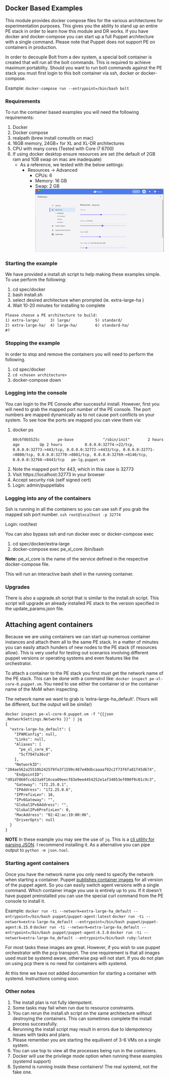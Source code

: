 ## Docker Based Examples
This module provides docker compose files for the various architectures for experimentation purposes. This gives you the ability to stand up an entire PE stack in order to learn how this module and DR works. If you have docker and docker-compose you can start up a full Puppet architecture with a single command.  Please note that Puppet does not support PE on containers in production.  

In order to decouple Bolt from a dev system, a special bolt container is created that will run all the bolt commands.  This is
required to achieve maximum portability.  Should you want to run bolt commands against the PE stack you must
first login to this bolt container via ssh, docker or docker-compose.

Example: `docker-compose run --entrypoint=/bin/bash bolt`

### Requirements
To run the container based examples you will need the following requirements:

1. Docker
2. Docker compose
3. realpath (brew install coreutils on mac)
4. 16GB memory, 24GB+ for XL and XL-DR architectures
5. CPU with many cores (Tested with Core i7 6700)
6. If using docker desktop ensure resources are set (the default of 2GB ram and 1GB swap on mac are inadequate)
    - As a reference, we tested with the below settings:
       - Resources -> Advanced
          - CPUs: 6
          - Memory: 16 GB
          - Swap: 2 GB
![docker_resources](images/docker_resources.png)

### Starting the example
We have provided a install.sh script to help making these examples simple.
To use perform the following:

1. cd spec/docker
2. bash install.sh
3. select desired architecture when prompted (ie. extra-large-ha )
4. Wait 10-20 minutes for installing to complete

```
Please choose a PE architecture to build: 
1) extra-large/     3) large/           5) standard/
2) extra-large-ha/  4) large-ha/        6) standard-ha/
#?  
```

### Stopping the example
In order to stop and remove the containers you will need to perform the following.

1. cd spec/docker
2. `cd <chosen architecture>` 
3. docker-compose down

### Logging into the console
You can login to the PE Console after successful install.  However, first you will need to 
grab the mapped port number of the PE console.  The port numbers are mapped dynamically as to not
cause port conflicts on your system. To see how the ports are mapped you can view them via:

1. docker ps
    ```
    80c6f0b5525c        pe-base             "/sbin/init"        2 hours ago         Up 2 hours          0.0.0.0:32774->22/tcp, 0.0.0.0:32773->443/tcp, 0.0.0.0:32772->4433/tcp, 0.0.0.0:32771->8080/tcp, 0.0.0.0:32770->8081/tcp, 0.0.0.0:32769->8140/tcp, 0.0.0.0:32768->8443/tcp   pe-lg.puppet.vm
    ```
2. Note the mapped port for 443, which in this case is 32773
3. Visit https://localhost:32773 in your browser
4. Accept security risk (self signed cert)
5. Login: admin/puppetlabs

### Logging into any of the containers
Ssh is running in all the containers so you can use ssh if you grab the mapped ssh port number. `ssh root@localhost -p 32774`

Login: root/test

You can also bypass ssh and run docker exec or docker-compose exec

1. cd spec/docker/extra-large
2. docker-compose exec pe_xl_core /bin/bash

**Note:** pe_xl_core is the name of the service defined in the respective docker-compose file.

This will run an interactive bash shell in the running container.

### Upgrades
There is also a upgrade.sh script that is similar to the install.sh script.  This script will upgrade an already installed PE stack to the version specified in the update_params.json file.

## Attaching agent containers
Because we are using containers we can start up numerous container instances and attach them all to the same PE stack.  In a matter of minutes you can easily attach hunders of new nodes to the PE stack (if resources allow). This is very useful for testing out scenarios involving different puppet versions or operating systems and even features like the orchestrator. 

To attach a container to the PE stack you first must get the network name of the PE stack.  This can be done with a command like: `docker inspect pe-xl-core-0.puppet.vm`.  You need to use either the container id or the container name of the MoM when inspecting. 

The network name we want to grab is 'extra-large-ha_default'.  (Yours will be different, but the output will be similar)

```shell
docker inspect pe-xl-core-0.puppet.vm -f "{{json .NetworkSettings.Networks }}" | jq
{
  "extra-large-ha_default": {
    "IPAMConfig": null,
    "Links": null,
    "Aliases": [
      "pe_xl_core_0",
      "5cf7047a36cd"
    ],
    "NetworkID": "204ae562a25510b2425f9fe3f1599c487e40dbcaaaaf02c2f73f6fa81f45d674",
    "EndpointID": "d91d7060fcc623a9f16cea09eecf83e9ee4454252e1af34053ef090f9c01c9c3",
    "Gateway": "172.25.0.1",
    "IPAddress": "172.25.0.6",
    "IPPrefixLen": 16,
    "IPv6Gateway": "",
    "GlobalIPv6Address": "",
    "GlobalIPv6PrefixLen": 0,
    "MacAddress": "02:42:ac:19:00:06",
    "DriverOpts": null
  }
}
```

**NOTE** In these example you may see the use of `jq`.  This is a [cli utility for parsing JSON](https://stedolan.github.io/jq/).  I recommend installing it.  As a alternative you can pipe output to `python -m json.tool`.

### Starting agent containers
Once you have the network name you only need to specify the network when starting a container.  Puppet [publishes container images](https://hub.docker.com/r/puppet/puppet-agent) for all version of the puppet agent.  So you can easily switch agent versions with a single command. Which container image you use is entirely up to you.  If it doesn't have puppet preinstalled you can use the special curl command from the PE console to install it. 

Example:
 `docker run -ti --network=extra-large-ha_default --entrypoint=/bin/bash puppet/puppet-agent:latest`
 `docker run -ti --network=extra-large-ha_default --entrypoint=/bin/bash puppet/puppet-agent:6.15.0`
 `docker run -ti --network=extra-large-ha_default --entrypoint=/bin/bash puppet/puppet-agent:6.3.0`
 `docker run -ti --network=extra-large-ha_default --entrypoint=/bin/bash ruby:latest`

For most tasks these images are great.  However, if you wish to use puppet orchestrator with the pcp transport. The one requirement is that all images used must be systemd aware, otherwise pxp will not start. If you do not plan on using pcp 
there is no need for containers with systemd.

At this time we have not added documention for starting a container with systemd.  Instructions coming soon.


### Other notes
1. The install plan is not fully idempotent.
2. Some tasks may fail when run due to resource constraints.
3. You can rerun the install.sh script on the same architecture without destroying the containers.  This can sometimes complete the install process successfully. 
4. Rerunning the install script may result in errors due to idempotency issues with tasks and plans.
5. Please remember you are starting the equilivent of 3-6 VMs on a single system.  
6. You can use top to view all the processes being run in the containers.
7. Docker will use the privilege mode option when running these examples (systemd support)
8. Systemd is running inside these containers!  The real systemd, not the fake one.
